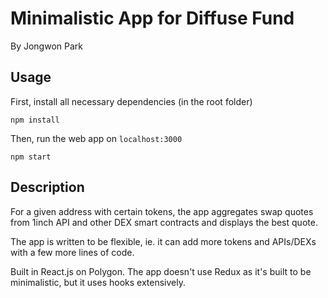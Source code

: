 # Minimalistic App for Diffuse Fund

By Jongwon Park

## Usage
First, install all necessary dependencies (in the root folder)
```shell
npm install
```

Then, run the web app on `localhost:3000`
```shell
npm start
```

## Description

For a given address with certain tokens, the app aggregates swap quotes from 1inch API and other DEX smart contracts and displays the best quote.

The app is written to be flexible, ie. it can add more tokens and APIs/DEXs with a few more lines of code.

Built in React.js on Polygon. The app doesn't use Redux as it's built to be minimalistic, but it uses hooks extensively.
